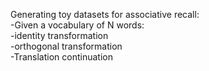 Generating toy datasets for associative recall:  
  -Given a vocabulary of N words:  
    -identity transformation  
    -orthogonal transformation  
  -Translation continuation  
